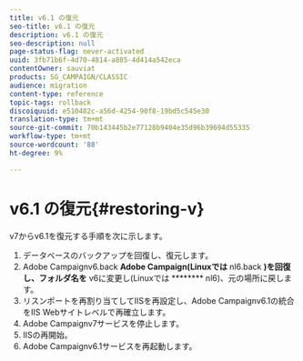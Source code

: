 ```yaml
---
title: v6.1 の復元
seo-title: v6.1 の復元
description: v6.1 の復元
seo-description: null
page-status-flag: never-activated
uuid: 3fb71b6f-4d70-4814-a885-4d414a542eca
contentOwner: sauviat
products: SG_CAMPAIGN/CLASSIC
audience: migration
content-type: reference
topic-tags: rollback
discoiquuid: e510482c-a56d-4254-90f8-19bd5c545e30
translation-type: tm+mt
source-git-commit: 70b143445b2e77128b9404e35d96b39694d55335
workflow-type: tm+mt
source-wordcount: '88'
ht-degree: 9%

---
```



# v6.1 の復元{#restoring-v}

v7からv6.1を復元する手順を次に示します。

1. データベースのバックアップを回復し、復元します。
1. Adobe Campaignv6.back **Adobe Campaign(Linuxでは** nl6.back **)を回復し、フォルダ名を** v6に変更し(Linuxでは ******** nl6)、元の場所に戻します。
1. リスンポートを再割り当てしてIISを再設定し、Adobe Campaignv6.1の統合をIIS Webサイトレベルで再確立します。
1. Adobe Campaignv7サービスを停止します。
1. IISの再開始。
1. Adobe Campaignv6.1サービスを再起動します。

